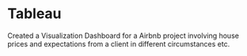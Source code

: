 # Tableau

Created a Visualization Dashboard for a Airbnb project involving house prices and expectations from a client in different circumstances etc.

